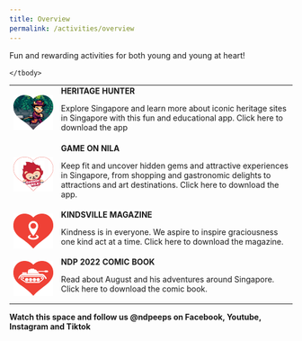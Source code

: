 ```yaml
---
title: Overview
permalink: /activities/overview
---
```

Fun and rewarding activities for both young and young at heart!
<table>
    <tbody>
        <tr>
            <td style="max-width: 250px"><img src="/images/Activities Images 20May2022 2pm.jpg" alt="Image"></td>
            <td> 
							<b>HERITAGE HUNTER</b>
							<p>Explore Singapore and learn more about iconic heritage sites 
in Singapore with this fun and educational app. Click here to 
download the app</p>
</td>
        <tr>
            <td style="max-width: 250px"><img src="/images/Activities Images 20May2022 2pm2.jpg" alt="Image"></td>
            <td>
							<b>GAME ON NILA</b>
							<p>Keep fit and uncover hidden gems and attractive experiences 
in Singapore, from shopping and gastronomic delights to 
attractions and art destinations. Click here to download the app.</p>
					</td>
        </tr>
        <tr>
            <td style="max-width: 250px"><img src="/images/NDP @ The Float Images 20May2022 2pm3.jpg" alt="Image"></td>
            <td>
							<b>KINDSVILLE MAGAZINE</b>
							<p>Kindness is in everyone. We aspire to inspire graciousness one 
kind act at a time. Click here to download the magazine.</p>
					</td>
        </tr>
        <tr>
            <td style="max-width: 250px"><img src="/images/NDP @ The Float Images 20May2022 2pm4.jpg" alt="Image"></td>
            <td>
							<b>NDP 2022 COMIC BOOK</b>
							<p>Read about August and his adventures around Singapore. 
Click here to download the comic book.</p>
					</td>
        </tr>
        
			
    </tbody>
</table>

**Watch this space and follow us @ndpeeps on Facebook, Youtube, Instagram and Tiktok**
